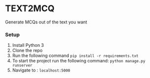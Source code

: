 # TEXT2MCQ

Generate MCQs out of the text you want

### Setup

1. Install Python 3
2. Clone the repo
3. Run the following command 
    `pip install -r requirements.txt`
4. To start the project run the following command:
    `python manage.py runserver`
5. Navigate to : `localhost:5000`
